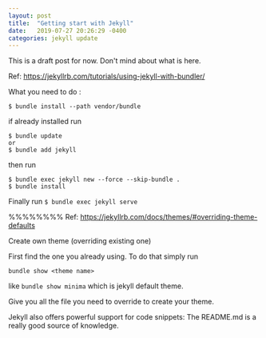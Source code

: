 ```yaml
---
layout: post
title:  "Getting start with Jekyll"
date:   2019-07-27 20:26:29 -0400
categories: jekyll update
---
```


This is a draft post for now. Don't mind about what is here.

Ref: https://jekyllrb.com/tutorials/using-jekyll-with-bundler/

What you need to do :
```
$ bundle install --path vendor/bundle
```

if already installed run
```
$ bundle update
or
$ bundle add jekyll
```

then run
```
$ bundle exec jekyll new --force --skip-bundle .
$ bundle install
```

Finally run
`$ bundle exec jekyll serve`

%%%%%%%%
Ref: https://jekyllrb.com/docs/themes/#overriding-theme-defaults

Create own theme (overriding existing one)

First find the one you already using. To do that simply run
```
bundle show <theme name>
```
like `bundle show minima` which is jekyll default theme.

Give you all the file you need to override to create your theme.

Jekyll also offers powerful support for code snippets:
The README.md is a really good source of knowledge.

[jekyll-docs]: https://jekyllrb.com/docs/home
[jekyll-gh]:   https://github.com/jekyll/jekyll
[jekyll-talk]: https://talk.jekyllrb.com/
